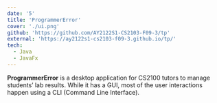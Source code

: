 ```yaml
---
date: '5'
title: 'ProgrammerError'
cover: './ui.png'
github: 'https://github.com/AY2122S1-CS2103-F09-3/tp'
external: 'https://ay2122s1-cs2103-f09-3.github.io/tp/'
tech:
  - Java
  - JavaFx
---
```


**ProgrammerError** is a desktop application for CS2100 tutors to manage students’ lab results. While it has a GUI, most of the user interactions happen using a CLI (Command Line Interface).